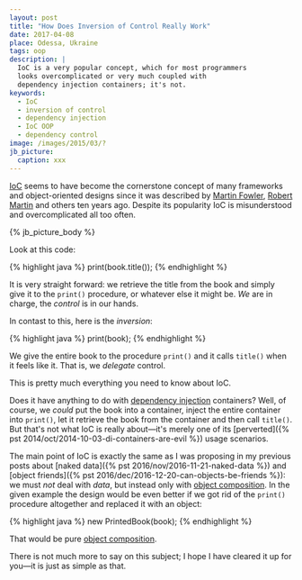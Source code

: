 ```yaml
---
layout: post
title: "How Does Inversion of Control Really Work"
date: 2017-04-08
place: Odessa, Ukraine
tags: oop
description: |
  IoC is a very popular concept, which for most programmers
  looks overcomplicated or very much coupled with
  dependency injection containers; it's not.
keywords:
  - IoC
  - inversion of control
  - dependency injection
  - IoC OOP
  - dependency control
image: /images/2015/03/?
jb_picture:
  caption: xxx
---
```


[IoC](https://en.wikipedia.org/wiki/Inversion_of_control)
seems to have become the cornerstone concept of many frameworks
and object-oriented designs since it was described by
[Martin Fowler](https://martinfowler.com/bliki/InversionOfControl.html),
[Robert Martin](https://web.archive.org/web/20041221102842/http://www.objectmentor.com/resources/articles/dip.pdf)
and others ten years ago. Despite its popularity IoC is
misunderstood and overcomplicated all too often.

<!--more-->

{% jb_picture_body %}

Look at this code:

{% highlight java %}
print(book.title());
{% endhighlight %}

It is very straight forward: we retrieve the title from the book and
simply give it to the `print()` procedure, or whatever else it might be. _We_ are in charge,
the _control_ is in our hands.

In contast to this, here is the _inversion_:

{% highlight java %}
print(book);
{% endhighlight %}

We give the entire book to the procedure `print()` and
it calls `title()` when it feels like it. That is, we _delegate_ control.

This is pretty much everything you need to know about IoC.

Does it have anything to do with
[dependency injection](https://en.wikipedia.org/wiki/Dependency_injection) containers?
Well, of course, we _could_ put the book into a container, inject the entire
container into `print()`, let it retrieve the book from the container and
then call `title()`. But that's not what IoC is really about&mdash;it's merely
one of its
[perverted]({% pst 2014/oct/2014-10-03-di-containers-are-evil %}) usage scenarios.

The main point of IoC is exactly the same as I was proposing
in my previous posts about [naked data]({% pst 2016/nov/2016-11-21-naked-data %})
and [object friends]({% pst 2016/dec/2016-12-20-can-objects-be-friends %}):
we must _not_ deal with _data_, but instead only with
[object composition](https://en.wikipedia.org/wiki/Object_composition). In the
given example the design would be even better if we got rid of the
`print()` procedure altogether and replaced it with an object:

{% highlight java %}
new PrintedBook(book);
{% endhighlight %}

That would be pure [object composition](https://en.wikipedia.org/wiki/Object_composition).

There is not much more to say on this subject; I hope I have cleared it up for you&mdash;it
is just as simple as that.

